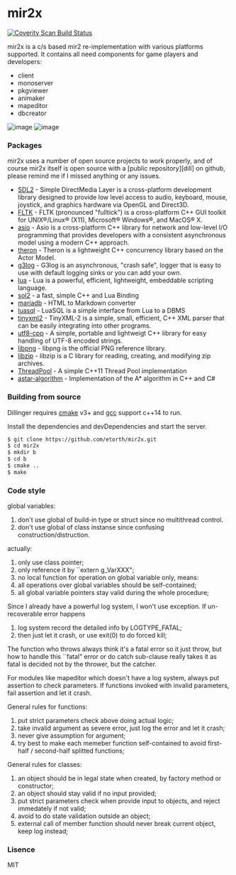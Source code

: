 # mir2x

<a href="https://scan.coverity.com/projects/etorth-mir2x">
  <img alt="Coverity Scan Build Status"
       src="https://scan.coverity.com/projects/9270/badge.svg"/>
</a>

mir2x is a c/s based mir2 re-implementation with various platforms supported. It contains all need components for game players and developers:

  - client
  - monoserver
  - pkgviewer
  - animaker
  - mapeditor
  - dbcreator

![image](https://github.com/etorth/mir2x/raw/master/readme/screencapture.gif)
![image](https://github.com/etorth/mir2x/raw/master/readme/mapeditor.png)

### Packages

mir2x uses a number of open source projects to work properly, and of course mir2x itself is open source with a [public repository][dill] on github, please remind me if I missed anything or any issues.

* [SDL2](https://www.libsdl.org/) - Simple DirectMedia Layer is a cross-platform development library designed to provide low level access to audio, keyboard, mouse, joystick, and graphics hardware via OpenGL and Direct3D.
* [FLTK](http://www.fltk.org) - FLTK (pronounced "fulltick") is a cross-platform C++ GUI toolkit for UNIX®/Linux® (X11), Microsoft® Windows®, and MacOS® X.
* [asio](http://www.think-async.com/) - Asio is a cross-platform C++ library for network and low-level I/O programming that provides developers with a consistent asynchronous model using a modern C++ approach.
* [theron](http://www.theron-library.com/) - Theron is a lightweight C++ concurrency library based on the Actor Model.
* [g3log](https://github.com/KjellKod/g3log) - G3log is an asynchronous, "crash safe", logger that is easy to use with default logging sinks or you can add your own.
* [lua](https://www.lua.org/) - Lua is a powerful, efficient, lightweight, embeddable scripting language.
* [sol2](https://github.com/ThePhD/sol2) - a fast, simple C++ and Lua Binding
* [mariadb](https://mariadb.org/) - HTML to Markdown converter
* [luasql](https://keplerproject.github.io/luasql/) - LuaSQL is a simple interface from Lua to a DBMS
* [tinyxml2](http://www.grinninglizard.com/tinyxml2/) - TinyXML-2 is a simple, small, efficient, C++ XML parser that can be easily integrating into other programs.
* [utf8-cpp](http://utfcpp.sourceforge.net/) - A simple, portable and lightweigt C++ library for easy handling of UTF-8 encoded strings.
* [libpng](http://www.libpng.org/pub/png/libpng.html) - libpng is the official PNG reference library.
* [libzip](https://nih.at/libzip/) - libzip is a C library for reading, creating, and modifying zip archives.
* [ThreadPool](https://github.com/progschj/ThreadPool) - A simple C++11 Thread Pool implementation
* [astar-algorithm](https://github.com/justinhj/astar-algorithm-cpp) - Implementation of the A* algorithm in C++ and C#



### Building from source

Dillinger requires [cmake](https://cmake.org/) v3+ and [gcc](https://gcc.gnu.org/) support c++14 to run.

Install the dependencies and devDependencies and start the server.

```sh
$ git clone https://github.com/etorth/mir2x.git
$ cd mir2x
$ mkdir b
$ cd b 
$ cmake ..
$ make
```

### Code style

global variables:

1. don't use global of build-in type or struct since no multithread control.
2. don't use global of class instanse since confusing construction/distruction.

actually:

1. only use class pointer;
2. only reference it by ``extern g_VarXXX";
3. no local function for operation on global variable only, means:
4. all operations over global variables should be self-contained;
5. all global variable pointers stay valid during the whole procedure;

Since I already have a powerful log system, I won't use exception. If un-recoverable error happens

1. log system record the detailed info by LOGTYPE_FATAL;
2. then just let it crash, or use exit(0) to do forced kill;

The function who throws always think it's a fatal error so it just throw, but how to handle this ``fatal" error or do catch sub-clause really takes it as fatal is decided not by the thrower, but the catcher.

For modules like mapeditor which doesn't have a log system, always put assertion to check parameters. If functions invoked with invalid parameters, fail assertion and let it crash.

General rules for functions:

1. put strict parameters check above doing actual logic;
2. take invalid argument as severe error, just log the error and let it crash;
3. never give assumption for argument;
4. try best to make each memeber function self-contained to avoid first-half / second-half splitted functions;

General rules for classes:

1. an object should be in legal state when created, by factory method or constructor;
2. an object should stay valid if no input provided;
3. put strict parameters check when provide input to objects, and reject immedately if not valid;
4. avoid to do state validation outside an object;
5. external call of member function should never break current object, keep log instead;

### Lisence
MIT

